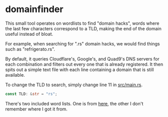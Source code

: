 # domainfinder

This small tool operates on wordlists to find "domain hacks", words where the last few characters correspond to a TLD, making the end of the domain useful instead of bloat.

For example, when searching for ".rs" domain hacks, we would find things such as "refrigerato.rs".

By default, it queries Cloudflare's, Google's, and Quad9's DNS servers for each combination and filters out every one that is already registered. It then spits out a simple text file with each line containing a domain that is still available.

To change the TLD to search, simply change line 11 in [src/main.rs](src/main.rs).

```rs
const TLD: &str = "rs";
```

There's two included word lists. One is from [here](https://github.com/first20hours/google-10000-english), the other I don't remember where I got it from.
